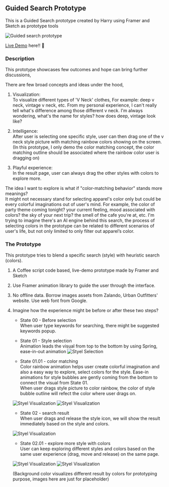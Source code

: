 ## Guided Search Prototype
This is a Guided Search prototype created by Harry using Framer and Sketch as prototype tools

![Guided search prototype](https://media.giphy.com/media/2xPPD5n2ERJTJi83aQ/giphy.gif)

[Live Demo](https://framer.cloud/nslkn) here!! :rocket:


### Description
This prototype showcases few outcomes and hope can bring further discussions,

There are few broad concepts and ideas under the hood,

1. Visualization:  
To visualize different types of 'V Neck' clothes, For example: deep v neck, vintage v neck, etc. 
From my personal experience, I can't really tell what's difference among those different v neck. I'm always wondering, what's the name for styles? how does deep, vintage look like? 

2. Intelligence:  
After user is selecting one specific style, user can then drag one of the v neck style picture with matching rainbow colors showing on the screen. (In this prototype, I only demo the color matching concept, the color matching outline should be associated where the rainbow color user is dragging on) 

3. Playful experience:  
In the result page, user can always drag the other styles with colors to explore more.


The idea I want to explore is what if "color-matching behavior" stands more meanings?  
It might not necessary stand for selecting apparel's color only but could be every colorful imaginations out of user's mind. For example, the color of party theme coming tonight? your current feeling, mood associated with colors? the sky of your next trip? the smell of the cafe you're at, etc. I'm trying to imagine there's an AI engine behind this search, the process of selecting colors in the prototype can be related to different scenarios of user's life, but not only limited to only filter out apparel’s color. 

### The Prototype
This prototype tries to blend a specific search (style) with heuristic search (colors).

1. A Coffee script code based, live-demo prototype made by Framer and Sketch 
2. Use Framer animation library to guide the user through the interface. 
3. No offline data. Borrow images assets from Zalando, Urban Outfitters' website. Use web font from Google. 
4. Imagine how the experience might be before or after these two steps?

   * State 00 - Before selection  
   When user type keywords for searching, there might be suggested keywords popup.
      
   * State 01 - Style selection  
   Animation leads the visual from top to the bottom by using Spring, ease-in-out animation
   ![Styel Selection](https://i.imgur.com/tJUfOJX.png)
  
   
   * State 01.01 - color matching  
   Color rainbow animation helps user create colorful imagination and also a easy way to explore, select colors for the style.
   Ease-in animations for style bubbles are gently coming from the bottom to connect the visual from State 01.  
   When user drags style picture to color rainbow, the color of style bubble outline will refect the color where user drags on. 
   
   ![Styel Visualization](https://i.imgur.com/GmcCRgE.png)
   ![Styel Visualization](https://i.imgur.com/4jAZPsM.png)
     
   * State 02 - search result  
   When user drags and release the style icon, we will show the result immediately based on the style and colors.  
   
   ![Styel Visualization](https://i.imgur.com/2SizV90.png)

   
   
   * State 02.01 - explore more style with colors  
   User can keep exploring different styles and colors based on the same user experience (drag, move and release) on the same page.  
   
    ![Styel Visualization](https://i.imgur.com/zGH6PpH.png)
    ![Styel Visualization](https://i.imgur.com/LOCfMzP.png)  
    
    (Background color visualizes different result by colors for prototyping purpose, images here are just for placeholder)

   
  



